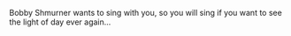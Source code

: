Bobby Shmurner wants to sing with you, so you will sing if you want to see the light of day ever again...
